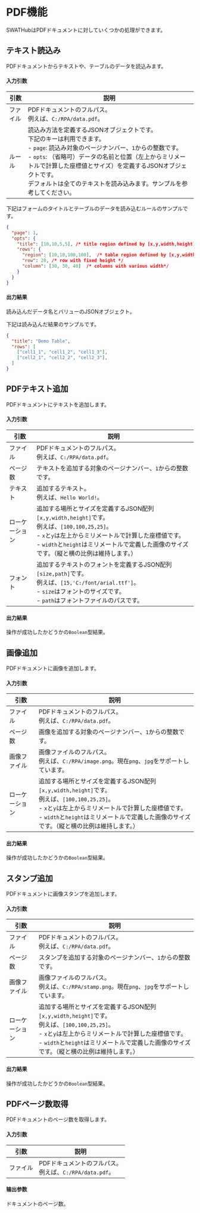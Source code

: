 PDF機能
===

SWATHubはPDFドキュメントに対していくつかの処理ができます。

テキスト読込み
---

PDFドキュメントからテキストや、テーブルのデータを読込みます。 

#### 入力引数
| 引数 | 説明
| ---- | ----
| ファイル     | PDFドキュメントのフルパス。<br>例えば、`C:/RPA/data.pdf`。
| ルール     | 読込み方法を定義するJSONオブジェクトです。<br>下記のキーは利用できます。<br> - `page`: 読込み対象のページナンバー、`1`からの整数です。<br> - `opts`: （省略可）データの名前と位置（左上からミリメートルで計算した座標値とサイズ）を定義するJSONオブジェクトです。<br>デフォルトは全てのテキストを読み込みます。サンプルを参考してください。

下記はフォームのタイトルとテーブルのデータを読み込むルールのサンプルです。
```json
{
  "page": 1,
  "opts": {
    "title": [10,10,5,5], /* title region defined by [x,y,width,height] */
    "rows": {
      "region": [10,10,100,100],  /* table region defined by [x,y,width,height]  */
      "row": 20, /* row with fixed height */ 
      "column": [30, 30, 40]  /* columns with various width*/
    }
  }
}
```

#### 出力結果
読み込んだデータ名とバリューのJSONオブジェクト。

下記は読み込んだ結果のサンプルです。
```json
{
  "title": "Demo Table",
  "rows": [
    ["cell1_1", "cell1_2", "cell1_3"],
    ["cell2_1", "cell2_2", "cell2_3"],
  ]
}
```

PDFテキスト追加
---
PDFドキュメントにテキストを追加します。

#### 入力引数
| 引数 | 説明
| ---- | ----
| ファイル     | PDFドキュメントのフルパス。<br>例えば、`C:/RPA/data.pdf`。
| ページ数     | テキストを追加する対象のページナンバー、`1`からの整数です。
| テキスト     | 追加するテキスト。<br>例えば、`Hello World!`。
| ローケーション | 追加する場所とサイズを定義するJSON配列`[x,y,width,height]`です。<br>例えば、`[100,100,25,25]`。 <br> - `x`と`y`は左上からミリメートルで計算した座標値です。<br> - `width`と`height`はミリメートルで定義した画像のサイズです。（縦と横の比例は維持します。）
| フォント     | 追加するテキストのフォントを定義するJSON配列`[size,path]`です。<br>例えば、`[15,'C:/font/arial.ttf']`。<br> - `size`はフォントのサイズです。<br> - `path`はフォントファイルのパスです。

#### 出力結果
操作が成功したかどうかの`Boolean`型結果。

画像追加
---
PDFドキュメントに画像を追加します。 

#### 入力引数
| 引数 | 説明
| ---- | ----
| ファイル     | PDFドキュメントのフルパス。<br>例えば、`C:/RPA/data.pdf`。
| ページ数     | 画像を追加する対象のページナンバー、`1`からの整数です。
| 画像ファイル    | 画像ファイルのフルパス。<br>例えば、`C:/RPA/image.png`。現在`png`、`jpg`をサポートしています。
| ローケーション | 追加する場所とサイズを定義するJSON配列`[x,y,width,height]`です。<br>例えば、`[100,100,25,25]`。 <br> - `x`と`y`は左上からミリメートルで計算した座標値です。<br> - `width`と`height`はミリメートルで定義した画像のサイズです。（縦と横の比例は維持します。）

#### 出力結果
操作が成功したかどうかの`Boolean`型結果。

スタンプ追加
---

PDFドキュメントに画像スタンプを追加します。

#### 入力引数
| 引数 | 説明
| ---- | ----
| ファイル     | PDFドキュメントのフルパス。<br>例えば、`C:/RPA/data.pdf`。
| ページ数     | スタンプを追加する対象のページナンバー、`1`からの整数です。
| 画像ファイル    | 画像ファイルのフルパス。<br>例えば、`C:/RPA/stamp.png`。現在`png`、`jpg`をサポートしています。
| ローケーション | 追加する場所とサイズを定義するJSON配列`[x,y,width,height]`です。<br>例えば、`[100,100,25,25]`。 <br> - `x`と`y`は左上からミリメートルで計算した座標値です。<br> - `width`と`height`はミリメートルで定義した画像のサイズです。（縦と横の比例は維持します。）

#### 出力結果
操作が成功したかどうかの`Boolean`型結果。


PDFページ数取得
---

PDFドキュメントのページ数を取得します。

#### 入力引数
| 引数 | 説明
| ---- | ----
| ファイル     | PDFドキュメントのフルパス。<br>例えば、`C:/RPA/data.pdf`。

#### 输出参数
ドキュメントのページ数。


